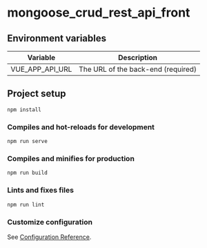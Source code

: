 # mongoose_crud_rest_api_front

## Environment variables

| Variable  | Description |
| --- | --- |
| VUE_APP_API_URL | The URL of the back-end (required) |


## Project setup
```
npm install
```

### Compiles and hot-reloads for development
```
npm run serve
```

### Compiles and minifies for production
```
npm run build
```

### Lints and fixes files
```
npm run lint
```

### Customize configuration
See [Configuration Reference](https://cli.vuejs.org/config/).
